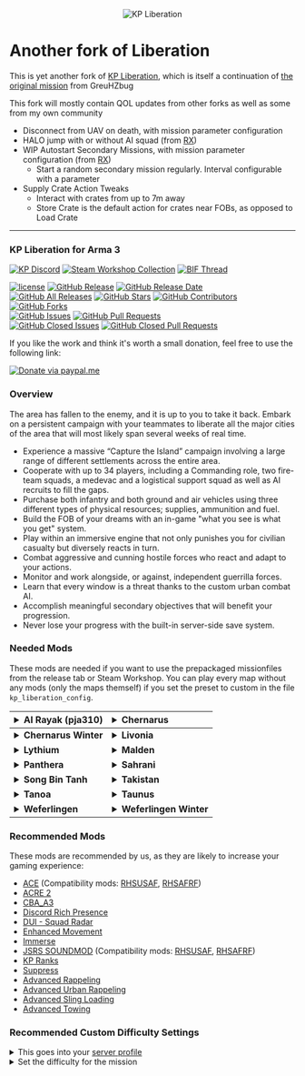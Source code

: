 <div align=center>

![KP Liberation](https://www.killahpotatoes.de/images/arma/liberation.png)
</div>

# Another fork of Liberation
This is yet another fork of [KP Liberation](https://github.com/KillahPotatoes/KP-Liberation), which is itself a continuation of [the original mission](https://github.com/GreuhZbug/greuh_liberation.Altis) from GreuHZbug

This fork will mostly contain QOL updates from other forks as well as some from my own community

- Disconnect from UAV on death, with mission parameter configuration
- HALO jump with or without AI squad (from [RX](https://github.com/tbox1911/Liberation-RX))
- WIP Autostart Secondary Missions, with mission parameter configuration (from [RX](https://github.com/tbox1911/Liberation-RX))
  - Start a random secondary mission regularly. Interval configurable with a parameter
- Supply Crate Action Tweaks
  - Interact with crates from up to 7m away
  - Store Crate is the default action for crates near FOBs, as opposed to Load Crate

<hr>
  
### KP Liberation for Arma 3
[![KP Discord](https://img.shields.io/discord/154937272368758784?label=Discord&style=flat-square&color=5865F2)](https://discord.gg/Qk35Sw8)
[![Steam Workshop Collection](https://img.shields.io/badge/Steam-Workshop-2a475e.svg?style=flat-square)](https://steamcommunity.com/sharedfiles/filedetails/?id=1578862234)
[![BIF Thread](https://img.shields.io/badge/BIF-Thread-9cf.svg?style=flat-square)](https://forums.bistudio.com/topic/202711-mpcti-coop-liberation-continued/)

[![license](https://img.shields.io/github/license/KillahPotatoes/KP-Liberation.svg)](https://github.com/KillahPotatoes/KP-Liberation/blob/master/LICENSE.md)
[![GitHub Release](https://img.shields.io/github/release/KillahPotatoes/KP-Liberation.svg)](https://github.com/KillahPotatoes/KP-Liberation/releases)
[![GitHub Release Date](https://img.shields.io/github/release-date/KillahPotatoes/KP-Liberation.svg)](https://github.com/KillahPotatoes/KP-Liberation/releases)<br>
[![GitHub All Releases](https://img.shields.io/github/downloads/KillahPotatoes/KP-Liberation/total.svg)](https://github.com/KillahPotatoes/KP-Liberation)
[![GitHub Stars](https://img.shields.io/github/stars/KillahPotatoes/KP-Liberation)](https://github.com/KillahPotatoes/KP-Liberation/stargazers)
[![GitHub Contributors](https://img.shields.io/github/contributors/KillahPotatoes/KP-Liberation)](https://github.com/KillahPotatoes/KP-Liberation/graphs/contributors)
[![GitHub Forks](https://img.shields.io/github/forks/KillahPotatoes/KP-Liberation)](https://github.com/KillahPotatoes/KP-Liberation/network)<br>
[![GitHub Issues](https://img.shields.io/github/issues-raw/KillahPotatoes/KP-Liberation.svg)](https://github.com/KillahPotatoes/KP-Liberation/issues)       [![GitHub Pull Requests](https://img.shields.io/github/issues-pr-raw/KillahPotatoes/KP-Liberation.svg)](https://github.com/KillahPotatoes/KP-Liberation/pulls)<br>
[![GitHub Closed Issues](https://img.shields.io/github/issues-closed-raw/KillahPotatoes/KP-Liberation.svg)](https://github.com/KillahPotatoes/KP-Liberation/issues?q=is%3Aissue+is%3Aclosed)
[![GitHub Closed Pull Requests](https://img.shields.io/github/issues-pr-closed-raw/KillahPotatoes/KP-Liberation.svg)](https://github.com/KillahPotatoes/KP-Liberation/pulls?q=is%3Apr+is%3Aclosed)

If you like the work and think it's worth a small donation, feel free to use the following link:

[![Donate via paypal.me](https://img.shields.io/badge/Donate%20with-PayPal-blue?logo=paypal&logoColor=white)](https://www.paypal.me/wyqer)

### Overview
The area has fallen to the enemy, and it is up to you to take it back. Embark on a persistent campaign with your teammates to liberate all the major cities of the area that will most likely span several weeks of real time.
* Experience a massive “Capture the Island” campaign involving a large range of different settlements across the entire area.
* Cooperate with up to 34 players, including a Commanding role, two fire-team squads, a medevac and a logistical support squad as well as AI recruits to fill the gaps.
* Purchase both infantry and both ground and air vehicles using three different types of physical resources; supplies, ammunition and fuel.
* Build the FOB of your dreams with an in-game "what you see is what you get" system.
* Play within an immersive engine that not only punishes you for civilian casualty but diversely reacts in turn.
* Combat aggressive and cunning hostile forces who react and adapt to your actions.
* Monitor and work alongside, or against, independent guerrilla forces.
* Learn that every window is a threat thanks to the custom urban combat AI.
* Accomplish meaningful secondary objectives that will benefit your progression.
* Never lose your progress with the built-in server-side save system.

### Needed Mods
These mods are needed if you want to use the prepackaged missionfiles from the release tab or Steam Workshop.
You can play every map without any mods (only the maps themself) if you set the preset to custom in the file `kp_liberation_config`.

| <details><summary><b>Al Rayak (pja310)</b></summary>- [G.O.S Al Rayak](http://steamcommunity.com/sharedfiles/filedetails/?id=648172507)<br>- [CUP Terrains - Core](http://steamcommunity.com/sharedfiles/filedetails/?id=583496184)<br>- [RHS: Armed Forces of the Russian Federation](http://steamcommunity.com/sharedfiles/filedetails/?id=843425103)<br>- [RHS: United States Forces](http://steamcommunity.com/sharedfiles/filedetails/?id=843577117)</details>   | <details><summary><b>Chernarus</b></summary>- [CUP Terrains - Core](http://steamcommunity.com/sharedfiles/filedetails/?id=583496184)<br>- [CUP Terrains - Maps](http://steamcommunity.com/sharedfiles/filedetails/?id=583544987)<br>- [RHS: Armed Forces of the Russian Federation](http://steamcommunity.com/sharedfiles/filedetails/?id=843425103)<br>- [RHS: United States Forces](http://steamcommunity.com/sharedfiles/filedetails/?id=843577117)</details>  |
|:------------------------------------------------------------------------------------------------------------------------------------------------------------------------------------------------------------------------------------------------------------------------------------------------------------------------------------------------------------------------------------------------------------------------------------------------------------------------------------------------------------------------------------  |:----------------------------------------------------------------------------------------------------------------------------------------------------------------------------------------------------------------------------------------------------------------------------------------------------------------------------------------------------------------------------------------------------------------------------------------------------------------------------------------------------------------------------------------------------------------------------------------------------------------------------------------------------------------------------------------------------------------------------------------- |
| <details><summary><b>Chernarus Winter</b></summary>- [CUP Terrains - Core](http://steamcommunity.com/sharedfiles/filedetails/?id=583496184)<br>- [CUP Terrains - Maps](http://steamcommunity.com/sharedfiles/filedetails/?id=583544987)<br>- [RHS: Armed Forces of the Russian Federation](http://steamcommunity.com/sharedfiles/filedetails/?id=843425103)<br>- [RHS: United States Forces](http://steamcommunity.com/sharedfiles/filedetails/?id=843577117)</details>   | <details><summary><b>Livonia</b></summary>- [Contact DLC](https://store.steampowered.com/app/1021790/Arma_3_Contact/)</details>   |
| <details><summary><b>Lythium</b></summary>- [Lythium](http://steamcommunity.com/sharedfiles/filedetails/?id=909547724)<br>- [Jbad](http://steamcommunity.com/sharedfiles/filedetails/?id=520618345)<br>- [Project OPFOR](http://steamcommunity.com/sharedfiles/filedetails/?id=735566597)<br>- [RHS: Armed Forces of the Russian Federation](http://steamcommunity.com/sharedfiles/filedetails/?id=843425103)<br>- [RHS: United States Forces](http://steamcommunity.com/sharedfiles/filedetails/?id=843577117)</details>   | <details><summary><b>Malden</b></summary>- None</details>   |
| <details><summary><b>Panthera</b></summary>- [Island Panthera](https://steamcommunity.com/sharedfiles/filedetails/?id=708278910)<br>- [CUP Terrains - Core](http://steamcommunity.com/sharedfiles/filedetails/?id=583496184)<br>- [CUP Units](https://steamcommunity.com/sharedfiles/filedetails/?id=497661914)<br>- [CUP Vehicles](https://steamcommunity.com/sharedfiles/filedetails/?id=541888371)<br>- [CUP Weapons](https://steamcommunity.com/sharedfiles/filedetails/?id=497660133)</details>  | <details><summary><b>Sahrani</b></summary>- [CUP Terrains - Core](http://steamcommunity.com/sharedfiles/filedetails/?id=583496184)<br>- [CUP Terrains - Maps](http://steamcommunity.com/sharedfiles/filedetails/?id=583544987)<br>- [RHS: Armed Forces of the Russian Federation](http://steamcommunity.com/sharedfiles/filedetails/?id=843425103)<br>- [RHS: United States Forces](http://steamcommunity.com/sharedfiles/filedetails/?id=843577117)</details>  |
| <details><summary><b>Song Bin Tanh</b></summary>- [The Unsung Vietnam War Mod](https://steamcommunity.com/sharedfiles/filedetails/?id=943001311)</details>  | <details><summary><b>Takistan</b></summary>- [CUP Terrains - Core](http://steamcommunity.com/sharedfiles/filedetails/?id=583496184)<br>- [CUP Terrains - Maps](http://steamcommunity.com/sharedfiles/filedetails/?id=583544987)<br>- [Project OPFOR](http://steamcommunity.com/sharedfiles/filedetails/?id=735566597)<br>- [RHS: Armed Forces of the Russian Federation](http://steamcommunity.com/sharedfiles/filedetails/?id=843425103)<br>- [RHS: United States Forces](http://steamcommunity.com/sharedfiles/filedetails/?id=843577117)</details>   |
| <details><summary><b>Tanoa</b></summary>- [Apex DLC](https://store.steampowered.com/app/395180/Arma_3_Apex/)</details>  | <details><summary><b>Taunus</b></summary>- [X-Cam-Taunus (Version 1.1)](http://steamcommunity.com/sharedfiles/filedetails/?id=836147398)<br>- [BWMod](http://steamcommunity.com/sharedfiles/filedetails/?id=1200127537)<br>- [CBA A3](http://steamcommunity.com/sharedfiles/filedetails/?id=450814997)<br>- [CUP Terrains - Core](http://steamcommunity.com/sharedfiles/filedetails/?id=583496184)<br>- [CUP Terrains - Maps](http://steamcommunity.com/sharedfiles/filedetails/?id=583544987)<br>- [RHS: Armed Forces of the Russian Federation](http://steamcommunity.com/sharedfiles/filedetails/?id=843425103)<br>- [RHS: United States Forces](http://steamcommunity.com/sharedfiles/filedetails/?id=843577117)</details>  |
| <details><summary><b>Weferlingen</b></summary>- [Global Mobilization CDLC](https://store.steampowered.com/app/1042220/Arma_3_Creator_DLC_Global_Mobilization__Cold_War_Germany/)</details>  | <details><summary><b>Weferlingen Winter</b></summary>- [Global Mobilization CDLC](https://store.steampowered.com/app/1042220/Arma_3_Creator_DLC_Global_Mobilization__Cold_War_Germany/)</details>

### Recommended Mods
These mods are recommended by us, as they are likely to increase your gaming experience:
* [ACE](https://steamcommunity.com/sharedfiles/filedetails/?id=463939057) (Compatibility mods: [RHSUSAF](https://steamcommunity.com/workshop/filedetails/?id=773125288), [RHSAFRF](https://steamcommunity.com/workshop/filedetails/?id=773131200))
* [ACRE 2](https://steamcommunity.com/sharedfiles/filedetails/?id=751965892)
* [CBA_A3](https://steamcommunity.com/sharedfiles/filedetails/?id=450814997)
* [Discord Rich Presence](https://steamcommunity.com/sharedfiles/filedetails/?id=1493485159)
* [DUI - Squad Radar](https://steamcommunity.com/sharedfiles/filedetails/?id=1638341685)
* [Enhanced Movement](https://steamcommunity.com/sharedfiles/filedetails/?id=333310405)
* [Immerse](https://steamcommunity.com/sharedfiles/filedetails/?id=825172265)
* [JSRS SOUNDMOD](https://steamcommunity.com/sharedfiles/filedetails/?id=861133494) (Compatibility mods: [RHSUSAF](https://steamcommunity.com/sharedfiles/filedetails/?id=1180533757), [RHSAFRF](https://steamcommunity.com/sharedfiles/filedetails/?id=945476727))
* [KP Ranks](https://steamcommunity.com/sharedfiles/filedetails/?id=741621641)
* [Suppress](https://steamcommunity.com/sharedfiles/filedetails/?id=825174634)
* [Advanced Rappeling](http://steamcommunity.com/sharedfiles/filedetails/?id=713709341)
* [Advanced Urban Rappeling](https://steamcommunity.com/sharedfiles/filedetails/?id=730310357)
* [Advanced Sling Loading](http://steamcommunity.com/sharedfiles/filedetails/?id=615007497)
* [Advanced Towing](http://steamcommunity.com/sharedfiles/filedetails/?id=639837898)

### Recommended Custom Difficulty Settings
<details>
<summary>This goes into your <a href="https://community.bistudio.com/wiki/server.armaprofile">server profile</a></summary>

```csharp
class DifficultyPresets
{
    class CustomDifficulty
    {
        class Options
        {
            groupIndicators=0;
            friendlyTags=0;
            enemyTags=0;
            detectedMines=0;
            commands=0;
            waypoints=0;
            weaponInfo=1;
            stanceIndicator=1;
            reducedDamage=0;
            staminaBar=0;
            weaponCrosshair=0;
            visionAid=0;
            thirdPersonView=0;
            cameraShake=1;
            scoreTable=0;
            deathMessages=0;
            vonID=1;
            mapContent=0;
            autoReport=0;
            multipleSaves=0;
            squadRadar=0;
            tacticalPing=0;
        };
        aiLevelPreset=3;
    };
    class CustomAILevel
    {
        skillAI=1.0;
        precisionAI=0.15;
    };
};
```
    
</details>
<details>
<summary>Set the difficulty for the mission</summary>

- Either for each mission in the Missions class:
```csharp
class Missions
{
    class kp_liberation
    {
        template = "kp_liberation.Altis";
        difficulty = "custom";
    };
};
```

- Or set it for all missions:
```csharp
forcedDifficulty = "custom";
```
</details>